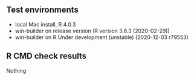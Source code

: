 ## Test environments
* local Mac install, R 4.0.3
* win-builder on release version (R version 3.6.3 (2020-02-29))
* win-builder on R Under development (unstable) (2020-12-03 r79553)

## R CMD check results
Nothing
